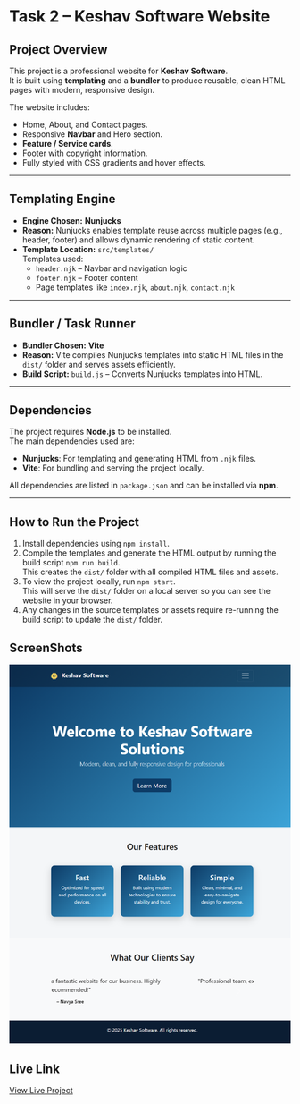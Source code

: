 # Task 2 – Keshav Software Website

## Project Overview
This project is a professional website for **Keshav Software**.  
It is built using **templating** and a **bundler** to produce reusable, clean HTML pages with modern, responsive design.  

The website includes:
- Home, About, and Contact pages.
- Responsive **Navbar** and Hero section.
- **Feature / Service cards**.
- Footer with copyright information.
- Fully styled with CSS gradients and hover effects.

---

## Templating Engine
- **Engine Chosen:** **Nunjucks**
- **Reason:** Nunjucks enables template reuse across multiple pages (e.g., header, footer) and allows dynamic rendering of static content.
- **Template Location:** `src/templates/`  
  Templates used:
  - `header.njk` – Navbar and navigation logic
  - `footer.njk` – Footer content
  - Page templates like `index.njk`, `about.njk`, `contact.njk`

---

## Bundler / Task Runner
- **Bundler Chosen:** **Vite**
- **Reason:** Vite compiles Nunjucks templates into static HTML files in the `dist/` folder and serves assets efficiently.
- **Build Script:** `build.js` – Converts Nunjucks templates into HTML.

---


## Dependencies
The project requires **Node.js** to be installed.  
The main dependencies used are:
- **Nunjucks**: For templating and generating HTML from `.njk` files.
- **Vite**: For bundling and serving the project locally.

All dependencies are listed in `package.json` and can be installed via **npm**.

---

## How to Run the Project
1. Install dependencies using `npm install`.
2. Compile the templates and generate the HTML output by running the build script `npm run build`.  
   This creates the `dist/` folder with all compiled HTML files and assets.
3. To view the project locally, run `npm start`.  
   This will serve the `dist/` folder on a local server so you can see the website in your browser.
4. Any changes in the source templates or assets require re-running the build script to update the `dist/` folder.

## ScreenShots
![image alt](https://github.com/NavyaSree35/task2-keshavsoftware-navyasree/blob/2f83e79afafe90ce8e558fc70da0fd919e836ed1/Home%20Page.png)

## Live Link
[View Live Project](https://navyasree35.github.io/task2-keshavsoftware-navyasree/)

